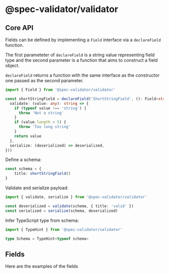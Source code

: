 # @spec-validator/validator

## Core API

Fields can be defined by implementing a `Field` interface via a `declareField` function.

The first parameteter of `declareField` is a string value representing field type and the
second parameter is a function that aims to construct a field object.

`declareField` returns a function with the same interface as the constructor one passed
as the second parameter.

```ts
import { Field } from '@spec-validator/validator'

const shortStringField = declareField('ShortStringField', (): Field<string> => ({
  validate: (value: any): string => {
    if (typeof value !== 'string') {
      throw 'Not a string'
    }
    if (value.length > 5) {
      throw 'Too long string'
    }
    return value
  },
  serialize: (deserialized) => deserialized,
}))
```

Define a schema:

```ts
const schema = {
    title: shortStringField()
}
```

Validate and serialize payload:

```ts
import { validate, serialize } from '@spec-validator/validator'

const deserialized = validate(schema, { title: 'valid' })
const serialized = serialize(schema, deserialized)
```

Infer TypeScript type from schema:

```ts
import { TypeHint } from '@spec-validator/validator'

type Schema = TypeHint<typeof schema>
```

## Fields

Here are the examples of the fields

```ts

```
